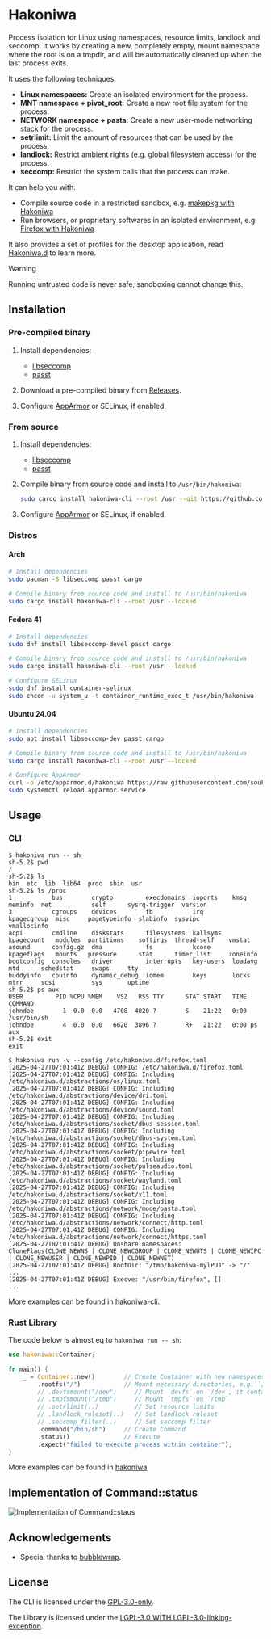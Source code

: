 # Hakoniwa

Process isolation for Linux using namespaces, resource limits, landlock and seccomp.
It works by creating a new, completely empty, mount namespace where the root is
on a tmpdir, and will be automatically cleaned up when the last process exits.

It uses the following techniques:

- **Linux namespaces:** Create an isolated environment for the process.
- **MNT namespace + pivot_root:** Create a new root file system for the process.
- **NETWORK namespace + pasta**: Create a new user-mode networking stack for the process.
- **setrlimit:** Limit the amount of resources that can be used by the process.
- **landlock:** Restrict ambient rights (e.g. global filesystem access) for the process.
- **seccomp:** Restrict the system calls that the process can make.

It can help you with:

- Compile source code in a restricted sandbox, e.g. [makepkg with Hakoniwa][app-makepkg]
- Run browsers, or proprietary softwares in an isolated environment, e.g. [Firefox with Hakoniwa][app-firefox]

It also provides a set of profiles for the desktop application, read [Hakoniwa.d][hakoniwa.d] to learn more.

> [!WARNING]
> Running untrusted code is never safe, sandboxing cannot change this.

## Installation

### Pre-compiled binary

1. Install dependencies:

   - [libseccomp](https://github.com/libseccomp-rs/libseccomp-rs#requirements)
   - [passt](https://passt.top/passt/about/)

2. Download a pre-compiled binary from [Releases](https://github.com/souk4711/hakoniwa/releases).

3. Configure [AppArmor][troubleshooting-apparmor] or SELinux, if enabled.

### From source

1. Install dependencies:

   - [libseccomp](https://github.com/libseccomp-rs/libseccomp-rs#requirements)
   - [passt](https://passt.top/passt/about/)

2. Compile binary from source code and install to `/usr/bin/hakoniwa`:

   ```sh
   sudo cargo install hakoniwa-cli --root /usr --git https://github.com/souk4711/hakoniwa.git --locked
   ```

3. Configure [AppArmor][troubleshooting-apparmor] or SELinux, if enabled.

### Distros

#### Arch

```sh
# Install dependencies
sudo pacman -S libseccomp passt cargo

# Compile binary from source code and install to /usr/bin/hakoniwa
sudo cargo install hakoniwa-cli --root /usr --locked
```

#### Fedora 41

```sh
# Install dependencies
sudo dnf install libseccomp-devel passt cargo

# Compile binary from source code and install to /usr/bin/hakoniwa
sudo cargo install hakoniwa-cli --root /usr --locked

# Configure SELinux
sudo dnf install container-selinux
sudo chcon -u system_u -t container_runtime_exec_t /usr/bin/hakoniwa
```

#### Ubuntu 24.04

```sh
# Install dependencies
sudo apt install libseccomp-dev passt cargo

# Compile binary from source code and install to /usr/bin/hakoniwa
sudo cargo install hakoniwa-cli --root /usr --locked

# Configure AppArmor
curl -o /etc/apparmor.d/hakoniwa https://raw.githubusercontent.com/souk4711/hakoniwa/refs/heads/main/etc/apparmor.d/hakoniwa
sudo systemctl reload apparmor.service
```

## Usage

### CLI

```console
$ hakoniwa run -- sh
sh-5.2$ pwd
/
sh-5.2$ ls
bin  etc  lib  lib64  proc  sbin  usr
sh-5.2$ ls /proc
1           bus        crypto         execdomains  ioports    kmsg         meminfo  net           self      sysrq-trigger  version
3           cgroups    devices        fb           irq        kpagecgroup  misc     pagetypeinfo  slabinfo  sysvipc        vmallocinfo
acpi        cmdline    diskstats      filesystems  kallsyms   kpagecount   modules  partitions    softirqs  thread-self    vmstat
asound      config.gz  dma            fs           kcore      kpageflags   mounts   pressure      stat      timer_list     zoneinfo
bootconfig  consoles   driver         interrupts   key-users  loadavg      mtd      schedstat     swaps     tty
buddyinfo   cpuinfo    dynamic_debug  iomem        keys       locks        mtrr     scsi          sys       uptime
sh-5.2$ ps aux
USER         PID %CPU %MEM    VSZ   RSS TTY      STAT START   TIME COMMAND
johndoe        1  0.0  0.0   4708  4020 ?        S    21:22   0:00 /usr/bin/sh
johndoe        4  0.0  0.0   6620  3896 ?        R+   21:22   0:00 ps aux
sh-5.2$ exit
exit

$ hakoniwa run -v --config /etc/hakoniwa.d/firefox.toml
[2025-04-27T07:01:41Z DEBUG] CONFIG: /etc/hakoniwa.d/firefox.toml
[2025-04-27T07:01:41Z DEBUG] CONFIG: Including /etc/hakoniwa.d/abstractions/os/linux.toml
[2025-04-27T07:01:41Z DEBUG] CONFIG: Including /etc/hakoniwa.d/abstractions/device/dri.toml
[2025-04-27T07:01:41Z DEBUG] CONFIG: Including /etc/hakoniwa.d/abstractions/device/sound.toml
[2025-04-27T07:01:41Z DEBUG] CONFIG: Including /etc/hakoniwa.d/abstractions/socket/dbus-session.toml
[2025-04-27T07:01:41Z DEBUG] CONFIG: Including /etc/hakoniwa.d/abstractions/socket/dbus-system.toml
[2025-04-27T07:01:41Z DEBUG] CONFIG: Including /etc/hakoniwa.d/abstractions/socket/pipewire.toml
[2025-04-27T07:01:41Z DEBUG] CONFIG: Including /etc/hakoniwa.d/abstractions/socket/pulseaudio.toml
[2025-04-27T07:01:41Z DEBUG] CONFIG: Including /etc/hakoniwa.d/abstractions/socket/wayland.toml
[2025-04-27T07:01:41Z DEBUG] CONFIG: Including /etc/hakoniwa.d/abstractions/socket/x11.toml
[2025-04-27T07:01:41Z DEBUG] CONFIG: Including /etc/hakoniwa.d/abstractions/network/mode/pasta.toml
[2025-04-27T07:01:41Z DEBUG] CONFIG: Including /etc/hakoniwa.d/abstractions/network/connect/http.toml
[2025-04-27T07:01:41Z DEBUG] CONFIG: Including /etc/hakoniwa.d/abstractions/network/connect/https.toml
[2025-04-27T07:01:41Z DEBUG] Unshare namespaces: CloneFlags(CLONE_NEWNS | CLONE_NEWCGROUP | CLONE_NEWUTS | CLONE_NEWIPC | CLONE_NEWUSER | CLONE_NEWPID | CLONE_NEWNET)
[2025-04-27T07:01:41Z DEBUG] RootDir: "/tmp/hakoniwa-mylPUJ" -> "/"
...
[2025-04-27T07:01:41Z DEBUG] Execve: "/usr/bin/firefox", []
...
```

More examples can be found in [hakoniwa-cli](https://github.com/souk4711/hakoniwa/tree/main/hakoniwa-cli).

### Rust Library

The code below is almost eq to `hakoniwa run -- sh`:

```rust
use hakoniwa::Container;

fn main() {
    _ = Container::new()        // Create Container with new namespaces via unshare
        .rootfs("/")            // Mount necessary directories, e.g. `/bin`
        // .devfsmount("/dev")     // Mount `devfs` on `/dev`, it contains a minimal set of device files, like `/dev/null`
        // .tmpfsmount("/tmp")     // Mount `tmpfs` on `/tmp`
        // .setrlimit(..)          // Set resource limits
        // .landlock_ruleset(..)   // Set landlock ruleset
        // .seccomp_filter(..)     // Set seccomp filter
        .command("/bin/sh")     // Create Command
        .status()               // Execute
        .expect("failed to execute process witnin container");
}
```

More examples can be found in [hakoniwa](https://github.com/souk4711/hakoniwa/tree/main/hakoniwa).

## Implementation of Command::status

![Implementation of Command::staus]

## Acknowledgements

- Special thanks to [bubblewrap](https://github.com/containers/bubblewrap).

## License

The CLI is licensed under the [GPL-3.0-only].

The Library is licensed under the [LGPL-3.0 WITH LGPL-3.0-linking-exception].

[hakoniwa.d]: https://github.com/souk4711/hakoniwa.d
[app-firefox]: https://github.com/souk4711/hakoniwa/tree/main/hakoniwa-cli/docs/app-firefox
[app-makepkg]: https://github.com/souk4711/hakoniwa/tree/main/hakoniwa-cli/docs/app-makepkg
[troubleshooting-apparmor]: https://github.com/souk4711/hakoniwa/blob/main/hakoniwa-cli/docs/troubleshooting-apparmor
[Implementation of Command::staus]: https://github.com/souk4711/hakoniwa/raw/main/architecture.svg
[GPL-3.0-only]: https://github.com/souk4711/hakoniwa/blob/main/hakoniwa-cli/LICENSE
[LGPL-3.0 WITH LGPL-3.0-linking-exception]: https://github.com/souk4711/hakoniwa/blob/main/hakoniwa/LICENSE
